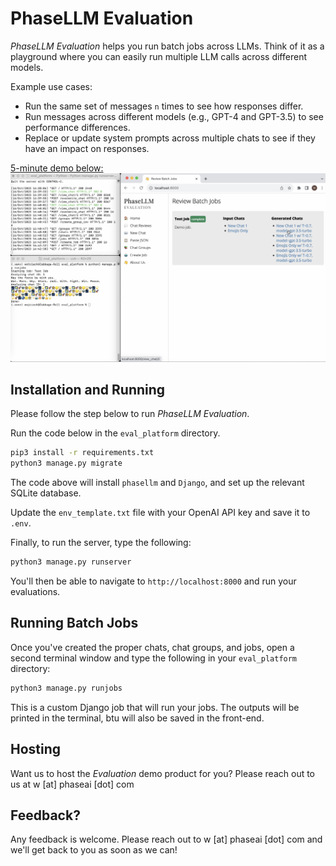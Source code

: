 # PhaseLLM Evaluation

*PhaseLLM Evaluation* helps you run batch jobs across LLMs. Think of it as a playground where you can easily run multiple LLM calls across different models.

Example use cases:
- Run the same set of messages `n` times to see how responses differ.
- Run messages across different models (e.g., GPT-4 and GPT-3.5) to see performance differences.
- Replace or update system prompts across multiple chats to see if they have an impact on responses.

[5-minute demo below:](https://www.youtube.com/watch?v=Ycu2eKkCO7Y)
[![PhaseLLM Evaluation screenshot](screenshot.png)](https://www.youtube.com/watch?v=Ycu2eKkCO7Y)

## Installation and Running

Please follow the step below to run *PhaseLLM Evaluation*.

Run the code below in the `eval_platform` directory.

```bash
pip3 install -r requirements.txt
python3 manage.py migrate
```

The code above will install `phasellm` and `Django`, and set up the relevant SQLite database.

Update the `env_template.txt` file with your OpenAI API key and save it to `.env`.

Finally, to run the server, type the following:
```bash
python3 manage.py runserver
```

You'll then be able to navigate to `http://localhost:8000` and run your evaluations.

## Running Batch Jobs

Once you've created the proper chats, chat groups, and jobs, open a second terminal window and type the following in your `eval_platform` directory:

```bash
python3 manage.py runjobs
```

This is a custom Django job that will run your jobs. The outputs will be printed in the terminal, btu will also be saved in the front-end.

## Hosting

Want us to host the *Evaluation* demo product for you? Please reach out to us at w [at] phaseai [dot] com

## Feedback?

Any feedback is welcome. Please reach out to w [at] phaseai [dot] com and we'll get back to you as soon as we can!
